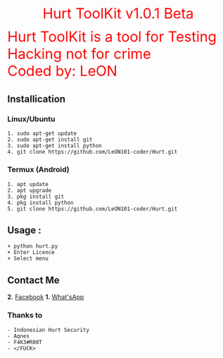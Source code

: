 <p align="center"><font color="red" size="6">
  Hurt ToolKit v1.0.1 Beta

Hurt ToolKit is a tool for Testing Hacking not for crime  
Coded by: LeON
</p></font>

## Installication
### Linux/Ubuntu
``` Linux
1. sudo apt-get update
2. sudo apt-get install git
3. sudo apt-get install python
4. git clone https://github.com/LeON101-coder/Hurt.git
```

### Termux (Android)
```
1. apt update
2. apt upgrade
3. pkg install git
4. pkg install python
5. git clone https://github.com/LeON101-coder/Hurt.git
```

## Usage :
``` Usage
+ python hurt.py
+ Enter Licence
+ Select menu
```

## Contact Me

<b>2.</b> <a href="https://m.facebook.com/leon101.coder">Facebook</a>
<b>1.</b> <a href="https://api.whatsapp.com/send?phone=6285366745525&text=Hai+Leon">What'sApp</a>


### Thanks to
``` Thanks to
- Indonesian Hurt Security
- Aqnes
- F4K3#R00T
- </FUCK>
```
